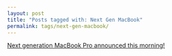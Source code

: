 ```yaml
---
layout: post
title: "Posts tagged with: Next Gen MacBook"
permalink: tags/next-gen-macbook/
---
```

[Next generation MacBook Pro announced this morning!](/2012/06/next-generation-macbook-pro-announced)

